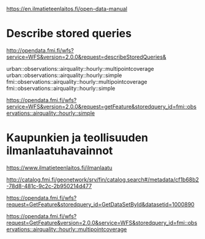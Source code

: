 https://en.ilmatieteenlaitos.fi/open-data-manual


# Describe stored queries

http://opendata.fmi.fi/wfs?service=WFS&version=2.0.0&request=describeStoredQueries&

urban::observations::airquality::hourly::multipointcoverage   
urban::observations::airquality::hourly::simple   
fmi::observations::airquality::hourly::multipointcoverage   
fmi::observations::airquality::hourly::simple

https://opendata.fmi.fi/wfs?service=WFS&version=2.0.0&request=getFeature&storedquery_id=fmi::observations::airquality::hourly::simple

#  Kaupunkien ja teollisuuden ilmanlaatuhavainnot

https://www.ilmatieteenlaitos.fi/ilmanlaatu

http://catalog.fmi.fi/geonetwork/srv/fin/catalog.search#/metadata/cf1b68b2-78d8-481c-9c2c-2b950214d477

https://opendata.fmi.fi/wfs?request=GetFeature&storedquery_id=GetDataSetById&datasetid=1000890

https://opendata.fmi.fi/wfs?request=GetFeature&version=2.0.0&service=WFS&storedquery_id=fmi::observations::airquality::hourly::multipointcoverage
